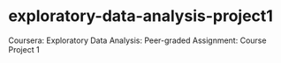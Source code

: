 # exploratory-data-analysis-project1
Coursera: Exploratory Data Analysis: Peer-graded Assignment: Course Project 1
